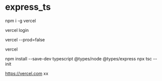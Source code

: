 # express_ts

npm i -g vercel

vercel login

vercel --prod=false

vercel

npm install --save-dev typescript @types/node @types/express
npx tsc --init

https://vercel.com
xx